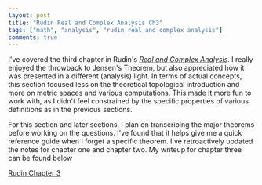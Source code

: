 ```yaml
---
layout: post
title: "Rudin Real and Complex Analysis Ch3"
tags: ["math", "analysis", "rudin real and complex analysis"]
comments: true
---
```


I've covered the third chapter in Rudin's [*Real and Complex Analysis*](https://www.mheducation.com/highered/product/real-complex-analysis-rudin/M0070542341.html). I really enjoyed the throwback to Jensen's Theorem, but also appreciated how it was presented in a different (analysis) light. In terms of actual concepts, this section focused less on the theoretical topological introduction and more on metric spaces and various computations. This made it more fun to work with, as I didn't feel constrained by the specific properties of various definitions as in the previous sections. 

For this section and later sections, I plan on transcribing the major theorems before working on the questions. I've found that it helps give me a quick reference guide when I forget a specific theorem. I've retroactively updated the notes for chapter one and chapter two. My writeup for chapter three can be found below

[Rudin Chapter 3](../pdfs/rudin_rc_analysis/Rudin_Ch3.pdf)